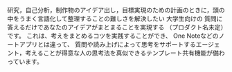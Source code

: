 研究，自己分析，制作物のアイデア出し，目標実現のための計画のときに，頭の中をうまく言語化して整理することの難しさを解決したい
大学生向けの
質問に答えるだけであなたのアイデアがまとまることを実現する
（プロダクト名未定）です。
これは、考えをまとめるコツを実践することができ、
One Noteなどのノートアプリとは違って、
質問や読み上げによって思考をサポートするエージェント，考えることが得意な人の思考法を真似できるテンプレート共有機能が備わっています。
